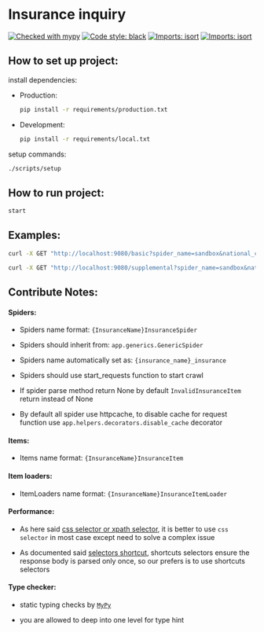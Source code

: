 # Insurance inquiry

[![Checked with mypy](http://www.mypy-lang.org/static/mypy_badge.svg)](http://mypy-lang.org/)
[![Code style: black](https://img.shields.io/badge/code%20style-black-000000.svg)](https://github.com/psf/black)
[![Imports: isort](https://img.shields.io/badge/%20static%20analysis-flake8-%eb4034b1?style=flat)](https://github.com/PyCQA/flake8)
[![Imports: isort](https://img.shields.io/badge/%20imports-isort-%231674b1?style=flat&labelColor=ef8336)](https://pycqa.github.io/isort/)

## How to set up project:

install dependencies:

- Production:
    ```bash
    pip install -r requirements/production.txt
    ```
- Development:
    ```bash
    pip install -r requirements/local.txt
    ```

setup commands:

```bash
./scripts/setup
```

## How to run project:

```bash
start
```

## Examples:

```bash
curl -X GET "http://localhost:9080/basic?spider_name=sandbox&national_code=12313123"
```

```bash
curl -X GET "http://localhost:9080/supplemental?spider_name=sandbox&national_code=12313123"
```

## Contribute Notes:

#### Spiders:
- Spiders name format: `{InsuranceName}InsuranceSpider`

- Spiders should inherit from: `app.generics.GenericSpider`

- Spiders name automatically set as: `{insurance_name}_insurance`

- Spiders should use start_requests function to start crawl

- If spider parse method return None by default `InvalidInsuranceItem` return instead of None

- By default all spider use httpcache, to disable cache for request function use `app.helpers.decorators.disable_cache`
  decorator

#### Items:

- Items name format: `{InsuranceName}InsuranceItem`

#### Item loaders:

- ItemLoaders name format: `{InsuranceName}InsuranceItemLoader`

#### Performance:

- As here
  said [css selector or xpath selector](https://exadel.com/news/how-to-choose-selectors-for-automation-to-make-your-life-a-whole-lot-easier/#:~:text=CSS%20selectors%20tend%20to%20perform,an%20element%20by%20its%20text.),
  it is better to use `css selector` in most case except need to solve a complex issue

- As documented
  said [selectors shortcut](https://docs.scrapy.org/en/latest/topics/selectors.html#:~:text=By%20using%20response.selector%20or%20one%20of%20these%20shortcuts%20you%20can%20also%20ensure%20the%20response%20body%20is%20parsed%20only%20once.),
  shortcuts selectors ensure the response body is parsed only once, so our prefers is to use shortcuts selectors

#### Type checker:

- static typing checks by [`MyPy`](https://github.com/python/mypy)

- you are allowed to deep into one level for type hint

